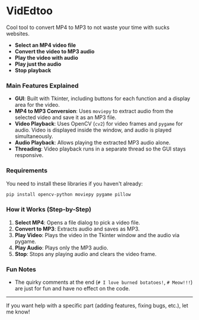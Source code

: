 # VidEdtoo
Cool tool to convert MP4 to MP3 to not waste your time with sucks websites.

- **Select an MP4 video file**
- **Convert the video to MP3 audio**
- **Play the video with audio**
- **Play just the audio**
- **Stop playback**

### Main Features Explained

- **GUI**: Built with Tkinter, including buttons for each function and a display area for the video.
- **MP4 to MP3 Conversion**: Uses `moviepy` to extract audio from the selected video and save it as an MP3 file.
- **Video Playback**: Uses OpenCV (`cv2`) for video frames and `pygame` for audio. Video is displayed inside the window, and audio is played simultaneously.
- **Audio Playback**: Allows playing the extracted MP3 audio alone.
- **Threading**: Video playback runs in a separate thread so the GUI stays responsive.

### Requirements

You need to install these libraries if you haven't already:
```bash
pip install opencv-python moviepy pygame pillow
```

### How it Works (Step-by-Step)

1. **Select MP4**: Opens a file dialog to pick a video file.
2. **Convert to MP3**: Extracts audio and saves as MP3.
3. **Play Video**: Plays the video in the Tkinter window and the audio via pygame.
4. **Play Audio**: Plays only the MP3 audio.
5. **Stop**: Stops any playing audio and clears the video frame.

### Fun Notes

- The quirky comments at the end (`# I love burned botatoes!`, `# Meow!!!`) are just for fun and have no effect on the code.

---

If you want help with a specific part (adding features, fixing bugs, etc.), let me know!
